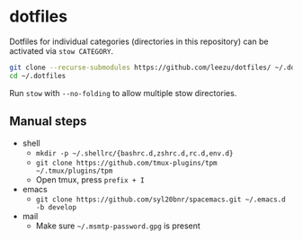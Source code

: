 # dotfiles

Dotfiles for individual categories (directories in this repository) can be
activated via `stow CATEGORY`.

``` bash
git clone --recurse-submodules https://github.com/leezu/dotfiles/ ~/.dotfiles
cd ~/.dotfiles
```

Run `stow` with `--no-folding` to allow multiple stow directories.

## Manual steps
- shell
  - `mkdir -p ~/.shellrc/{bashrc.d,zshrc.d,rc.d,env.d}`
  - `git clone https://github.com/tmux-plugins/tpm ~/.tmux/plugins/tpm`
  - Open tmux, press `prefix + I`
- emacs
  - `git clone https://github.com/syl20bnr/spacemacs.git ~/.emacs.d -b develop`
- mail
  - Make sure `~/.msmtp-password.gpg` is present

